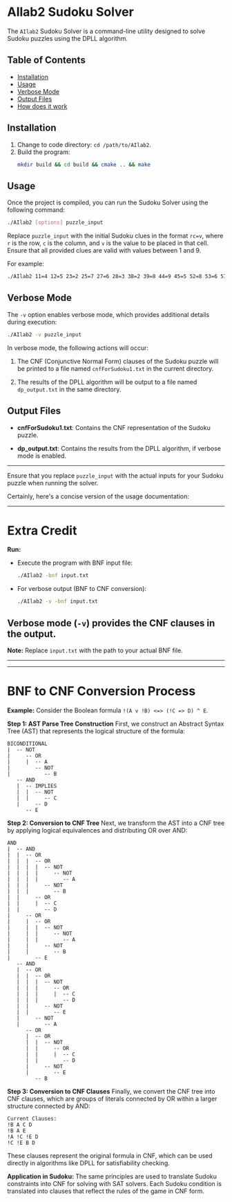 

# AIlab2 Sudoku Solver

The `AIlab2` Sudoku Solver is a command-line utility designed to solve Sudoku puzzles using the DPLL algorithm.

## Table of Contents

- [Installation](#installation)
- [Usage](#usage)
- [Verbose Mode](#verbose-mode)
- [Output Files](#output-files)
- [How does it work](#BNF-to-CNF-Conversion-Process)

## Installation

1. Change to code directory: `cd /path/to/AIlab2`.
2. Build the program:
   ```bash
   mkdir build && cd build && cmake .. && make
   ```

## Usage

Once the project is compiled, you can run the Sudoku Solver using the following command:

```sh
./AIlab2 [options] puzzle_input
```

Replace `puzzle_input` with the initial Sudoku clues in the format `rc=v`, where `r` is the row, `c` is the column, and `v` is the value to be placed in that cell. Ensure that all provided clues are valid with values between 1 and 9.

For example:

```sh
./AIlab2 11=4 12=5 23=2 25=7 27=6 28=3 38=2 39=8 44=9 45=5 52=8 53=6 57=2 62=2 64=6 67=7 68=5 77=4 78=7 79=6 82=7 85=4 86=5 93=8 96=9
```

## Verbose Mode

The `-v` option enables verbose mode, which provides additional details during execution:

```sh
./AIlab2 -v puzzle_input
```

In verbose mode, the following actions will occur:

1. The CNF (Conjunctive Normal Form) clauses of the Sudoku puzzle will be printed to a file named `cnfForSudoku1.txt` in the current directory.

2. The results of the DPLL algorithm will be output to a file named `dp_output.txt` in the same directory.

## Output Files

- **cnfForSudoku1.txt**: Contains the CNF representation of the Sudoku puzzle.

- **dp_output.txt**: Contains the results from the DPLL algorithm, if verbose mode is enabled.

---

Ensure that you replace `puzzle_input` with the actual inputs for your Sudoku puzzle when running the solver.

Certainly, here's a concise version of the usage documentation:

---

# Extra Credit


**Run:**
- Execute the program with BNF input file:
  ```bash
  ./AIlab2 -bnf input.txt
  ```
- For verbose output (BNF to CNF conversion):
  ```bash
  ./AIlab2 -v -bnf input.txt
  ```

Verbose mode (`-v`) provides the CNF clauses in the output.
---

**Note:** Replace `input.txt` with the path to your actual BNF file.

---

---

# BNF to CNF Conversion Process

**Example:**
Consider the Boolean formula `!(A v !B) <=> (!C => D) ^ E`.

**Step 1: AST Parse Tree Construction**
First, we construct an Abstract Syntax Tree (AST) that represents the logical structure of the formula:

```
BICONDITIONAL
|  -- NOT
|     -- OR
|     |  -- A
|        -- NOT
|           -- B
   -- AND
   |  -- IMPLIES
   |  |  -- NOT
   |  |     -- C
   |     -- D
      -- E
```

**Step 2: Conversion to CNF Tree**
Next, we transform the AST into a CNF tree by applying logical equivalences and distributing OR over AND:

```
AND
|  -- AND
|  |  -- OR
|  |  |  -- OR
|  |  |  |  -- NOT
|  |  |  |     -- NOT
|  |  |  |        -- A
|  |  |     -- NOT
|  |  |        -- B
|  |     -- OR
|  |     |  -- C
|  |        -- D
|     -- OR
|     |  -- OR
|     |  |  -- NOT
|     |  |     -- NOT
|     |  |        -- A
|     |     -- NOT
|     |        -- B
|        -- E
   -- AND
   |  -- OR
   |  |  -- OR
   |  |  |  -- NOT
   |  |  |     -- OR
   |  |  |     |  -- C
   |  |  |        -- D
   |  |     -- NOT
   |  |        -- E
   |     -- NOT
   |        -- A
      -- OR
      |  -- OR
      |  |  -- NOT
      |  |     -- OR
      |  |     |  -- C
      |  |        -- D
      |     -- NOT
      |        -- E
         -- B
```

**Step 3: Conversion to CNF Clauses**
Finally, we convert the CNF tree into CNF clauses, which are groups of literals connected by OR within a larger structure connected by AND:

```
Current Clauses:
!B A C D
!B A E
!A !C !E D
!C !E B D
```

These clauses represent the original formula in CNF, which can be used directly in algorithms like DPLL for satisfiability checking.


**Application in Sudoku:**
The same principles are used to translate Sudoku constraints into CNF for solving with SAT solvers. Each Sudoku condition is translated into clauses that reflect the rules of the game in CNF form.

